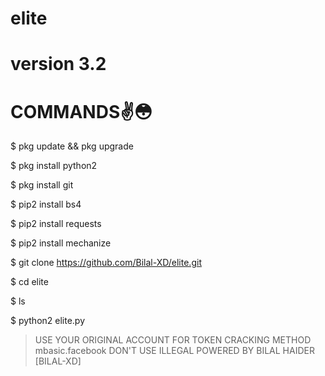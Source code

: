 # elite
# version 3.2


# COMMANDS✌️😳

$ pkg update && pkg upgrade


$ pkg install python2


$ pkg install git


$ pip2 install bs4


$ pip2 install requests


$ pip2 install mechanize


$ git clone https://github.com/Bilal-XD/elite.git


$ cd elite


$ ls


$ python2 elite.py



> USE YOUR ORIGINAL ACCOUNT FOR TOKEN
> CRACKING METHOD mbasic.facebook
> DON'T USE ILLEGAL 
> POWERED BY BILAL HAIDER [BILAL-XD]
